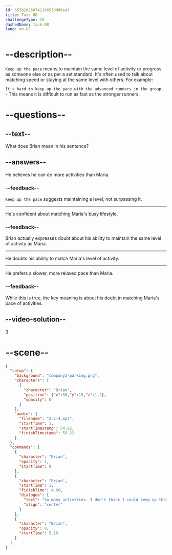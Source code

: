 ```yaml
---
id: 655b2d250741166530dd6e43
title: Task 88
challengeType: 19
dashedName: task-88
lang: en-US
---
```


<!-- (Audio) Brian: So many activities. I don't think I could keep up that pace. -->

# --description--

`Keep up the pace` means to maintain the same level of activity or progress as someone else or as per a set standard. It's often used to talk about matching speed or staying at the same level with others. For example:

`It's hard to keep up the pace with the advanced runners in the group.` - This means it is difficult to run as fast as the stronger runners.

# --questions--

## --text--

What does Brian mean in his sentence?

## --answers--

He believes he can do more activities than Maria.

### --feedback--

`Keep up the pace` suggests maintaining a level, not surpassing it.

---

He's confident about matching Maria's busy lifestyle.

### --feedback--

Brian actually expresses doubt about his ability to maintain the same level of activity as Maria.

---

He doubts his ability to match Maria's level of activity.

---

He prefers a slower, more relaxed pace than Maria.

### --feedback--

While this is true, the key meaning is about his doubt in matching Maria's pace of activities.

## --video-solution--

3

# --scene--

```json
{
  "setup": {
    "background": "company2-parking.png",
    "characters": [
      {
        "character": "Brian",
        "position": {"x":50,"y":15,"z":1.2},
        "opacity": 0
      }
    ],
    "audio": {
      "filename": "2.2-4.mp3",
      "startTime": 1,
      "startTimestamp": 54.62,
      "finishTimestamp": 58.22
    }
  },
  "commands": [
    {
      "character": "Brian",
      "opacity": 1,
      "startTime": 0
    },
    {
      "character": "Brian",
      "startTime": 1,
      "finishTime": 4.60,
      "dialogue": {
        "text": "So many activities. I don't think I could keep up that pace.",
        "align": "center"
      }
    },
    {
      "character": "Brian",
      "opacity": 0,
      "startTime": 5.10
    }
  ]
}
```
